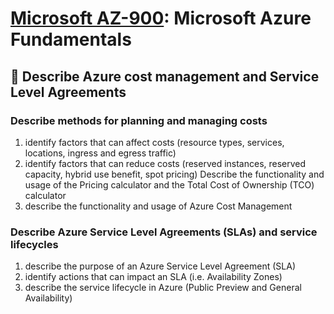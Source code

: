 # [Microsoft AZ-900](az-900-index.md): Microsoft Azure Fundamentals

## 🤑 Describe Azure cost management and Service Level Agreements

### Describe methods for planning and managing costs
1. identify factors that can affect costs (resource types, services, locations, ingress and egress traffic)
2. identify factors that can reduce costs (reserved instances, reserved capacity, hybrid use benefit, spot pricing) Describe the functionality and usage of the Pricing calculator and the Total Cost of Ownership (TCO) calculator
3. describe the functionality and usage of Azure Cost Management

### Describe Azure Service Level Agreements (SLAs) and service lifecycles
1. describe the purpose of an Azure Service Level Agreement (SLA)
2. identify actions that can impact an SLA (i.e. Availability Zones)
3. describe the service lifecycle in Azure (Public Preview and General Availability)
